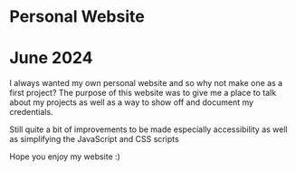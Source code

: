 # Personal Website
# June 2024
I always wanted my own personal website and so why not make one as a first project? The purpose of this website was to give me a place to talk about my projects as well as a way to show off and document my credentials.

Still quite a bit of improvements to be made especially accessibility as well as simplifying the JavaScript and CSS scripts

Hope you enjoy my website :)
